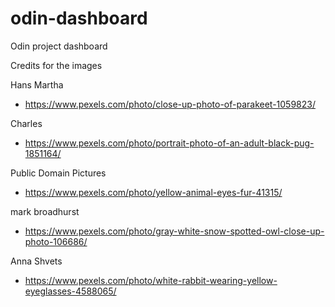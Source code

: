 # odin-dashboard
Odin project dashboard

Credits for the images 

 Hans Martha
 * https://www.pexels.com/photo/close-up-photo-of-parakeet-1059823/

 Charles
 * https://www.pexels.com/photo/portrait-photo-of-an-adult-black-pug-1851164/

 Public Domain Pictures
 * https://www.pexels.com/photo/yellow-animal-eyes-fur-41315/

 mark broadhurst
 * https://www.pexels.com/photo/gray-white-snow-spotted-owl-close-up-photo-106686/

 Anna Shvets
 * https://www.pexels.com/photo/white-rabbit-wearing-yellow-eyeglasses-4588065/